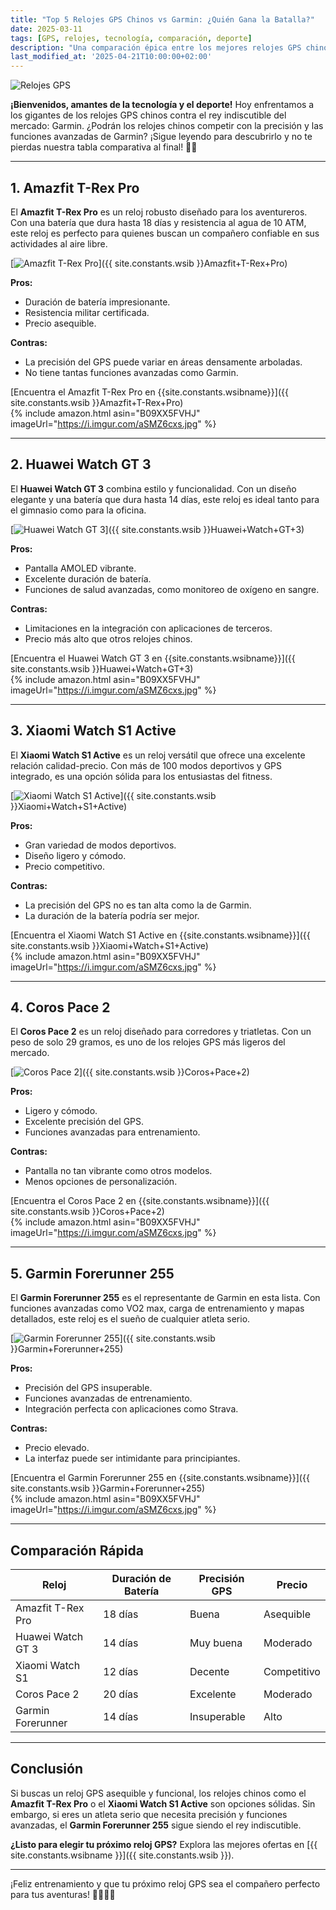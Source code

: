 ```yaml
---
title: "Top 5 Relojes GPS Chinos vs Garmin: ¿Quién Gana la Batalla?"
date: 2025-03-11
tags: [GPS, relojes, tecnología, comparación, deporte]
description: "Una comparación épica entre los mejores relojes GPS chinos y Garmin. Descubre cuál es el mejor para ti y tu muñeca."
last_modified_at: '2025-04-21T10:00:00+02:00'
---
```


![Relojes GPS](https://i.imgur.com/relojes-gps.jpg)


**¡Bienvenidos, amantes de la tecnología y el deporte!** Hoy enfrentamos a los gigantes de los relojes GPS chinos contra el rey indiscutible del mercado: Garmin. ¿Podrán los relojes chinos competir con la precisión y las funciones avanzadas de Garmin? ¡Sigue leyendo para descubrirlo y no te pierdas nuestra tabla comparativa al final! 🚴‍♂️

---

## **1. Amazfit T-Rex Pro**

El **Amazfit T-Rex Pro** es un reloj robusto diseñado para los aventureros. Con una batería que dura hasta 18 días y resistencia al agua de 10 ATM, este reloj es perfecto para quienes buscan un compañero confiable en sus actividades al aire libre.

[![Amazfit T-Rex Pro](https://i.imgur.com/AmazfitT-RexPro.jpg)]({{ site.constants.wsib }}Amazfit+T-Rex+Pro)

**Pros:**
- Duración de batería impresionante.
- Resistencia militar certificada.
- Precio asequible.

**Contras:**
- La precisión del GPS puede variar en áreas densamente arboladas.
- No tiene tantas funciones avanzadas como Garmin.

[Encuentra el Amazfit T-Rex Pro en {{site.constants.wsibname}}]({{ site.constants.wsib }}Amazfit+T-Rex+Pro)  
{% include amazon.html asin="B09XX5FVHJ" imageUrl="https://i.imgur.com/aSMZ6cxs.jpg" %}

---

## **2. Huawei Watch GT 3**

El **Huawei Watch GT 3** combina estilo y funcionalidad. Con un diseño elegante y una batería que dura hasta 14 días, este reloj es ideal tanto para el gimnasio como para la oficina.

[![Huawei Watch GT 3](https://i.imgur.com/HuaweiWatchGT3.jpg)]({{ site.constants.wsib }}Huawei+Watch+GT+3)

**Pros:**
- Pantalla AMOLED vibrante.
- Excelente duración de batería.
- Funciones de salud avanzadas, como monitoreo de oxígeno en sangre.

**Contras:**
- Limitaciones en la integración con aplicaciones de terceros.
- Precio más alto que otros relojes chinos.

[Encuentra el Huawei Watch GT 3 en {{site.constants.wsibname}}]({{ site.constants.wsib }}Huawei+Watch+GT+3)  
{% include amazon.html asin="B09XX5FVHJ" imageUrl="https://i.imgur.com/aSMZ6cxs.jpg" %}

---

## **3. Xiaomi Watch S1 Active**

El **Xiaomi Watch S1 Active** es un reloj versátil que ofrece una excelente relación calidad-precio. Con más de 100 modos deportivos y GPS integrado, es una opción sólida para los entusiastas del fitness.

[![Xiaomi Watch S1 Active](https://i.imgur.com/XiaomiWatchS1Active.jpg)]({{ site.constants.wsib }}Xiaomi+Watch+S1+Active)

**Pros:**
- Gran variedad de modos deportivos.
- Diseño ligero y cómodo.
- Precio competitivo.

**Contras:**
- La precisión del GPS no es tan alta como la de Garmin.
- La duración de la batería podría ser mejor.

[Encuentra el Xiaomi Watch S1 Active en {{site.constants.wsibname}}]({{ site.constants.wsib }}Xiaomi+Watch+S1+Active)  
{% include amazon.html asin="B09XX5FVHJ" imageUrl="https://i.imgur.com/aSMZ6cxs.jpg" %}

---

## **4. Coros Pace 2**

El **Coros Pace 2** es un reloj diseñado para corredores y triatletas. Con un peso de solo 29 gramos, es uno de los relojes GPS más ligeros del mercado.

[![Coros Pace 2](https://i.imgur.com/CorosPace2.jpg)]({{ site.constants.wsib }}Coros+Pace+2)

**Pros:**
- Ligero y cómodo.
- Excelente precisión del GPS.
- Funciones avanzadas para entrenamiento.

**Contras:**
- Pantalla no tan vibrante como otros modelos.
- Menos opciones de personalización.

[Encuentra el Coros Pace 2 en {{site.constants.wsibname}}]({{ site.constants.wsib }}Coros+Pace+2)  
{% include amazon.html asin="B09XX5FVHJ" imageUrl="https://i.imgur.com/aSMZ6cxs.jpg" %}

---

## **5. Garmin Forerunner 255**

El **Garmin Forerunner 255** es el representante de Garmin en esta lista. Con funciones avanzadas como VO2 max, carga de entrenamiento y mapas detallados, este reloj es el sueño de cualquier atleta serio.

[![Garmin Forerunner 255](https://i.imgur.com/GarminForerunner255.jpg)]({{ site.constants.wsib }}Garmin+Forerunner+255)

**Pros:**
- Precisión del GPS insuperable.
- Funciones avanzadas de entrenamiento.
- Integración perfecta con aplicaciones como Strava.

**Contras:**
- Precio elevado.
- La interfaz puede ser intimidante para principiantes.

[Encuentra el Garmin Forerunner 255 en {{site.constants.wsibname}}]({{ site.constants.wsib }}Garmin+Forerunner+255)  
{% include amazon.html asin="B09XX5FVHJ" imageUrl="https://i.imgur.com/aSMZ6cxs.jpg" %}

---

## **Comparación Rápida**

| Reloj                | Duración de Batería | Precisión GPS | Precio         |
|----------------------|---------------------|---------------|----------------|
| Amazfit T-Rex Pro   | 18 días            | Buena         | Asequible      |
| Huawei Watch GT 3   | 14 días            | Muy buena     | Moderado       |
| Xiaomi Watch S1     | 12 días            | Decente       | Competitivo    |
| Coros Pace 2        | 20 días            | Excelente     | Moderado       |
| Garmin Forerunner   | 14 días            | Insuperable   | Alto           |

---

## **Conclusión**

Si buscas un reloj GPS asequible y funcional, los relojes chinos como el **Amazfit T-Rex Pro** o el **Xiaomi Watch S1 Active** son opciones sólidas. Sin embargo, si eres un atleta serio que necesita precisión y funciones avanzadas, el **Garmin Forerunner 255** sigue siendo el rey indiscutible.

**¿Listo para elegir tu próximo reloj GPS?** Explora las mejores ofertas en [{{ site.constants.wsibname }}]({{ site.constants.wsib }}).

---

¡Feliz entrenamiento y que tu próximo reloj GPS sea el compañero perfecto para tus aventuras! 🚴‍♂️🏃‍♀️
